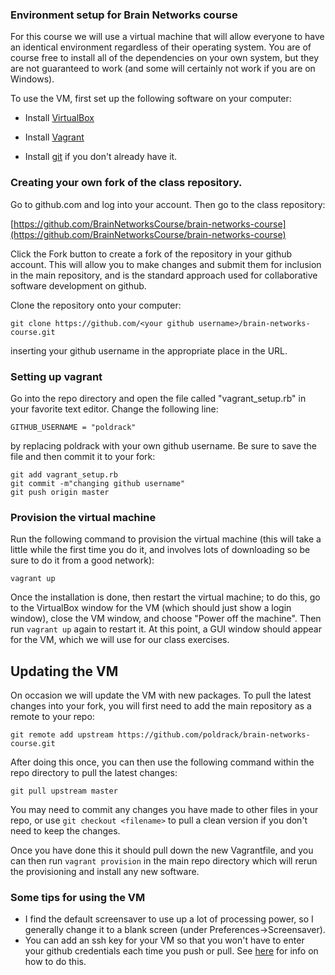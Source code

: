 ### Environment setup for Brain Networks course

For this course we will use a virtual machine that will allow everyone to have
an identical environment regardless of their operating system. You are of course
free to install all of the dependencies on your own system, but they are not
guaranteed to work (and some will certainly not work if you are on Windows).

To use the VM, first set up the following software on your computer:

- Install [VirtualBox](https://www.virtualbox.org/)

- Install [Vagrant](https://www.vagrantup.com/)

- Install [git](https://git-scm.com/) if you don't already have it.

### Creating your own fork of the class repository.

Go to github.com and log into your account.  Then go to the class repository:

[https://github.com/BrainNetworksCourse/brain-networks-course](https://github.com/BrainNetworksCourse/brain-networks-course)

Click the Fork button to create a fork of the repository in your github account.  This will allow you to make changes and submit them for inclusion in the main repository, and is the standard approach used for collaborative software development on github.


Clone the repository onto your computer:

```git clone https://github.com/<your github username>/brain-networks-course.git```

inserting your github username in the appropriate place in the URL.

### Setting up vagrant

Go into the repo directory and open the file called "vagrant_setup.rb" in your favorite text editor.  Change the following line:

```GITHUB_USERNAME = "poldrack"```

by replacing poldrack with your own github username.  Be sure to save the file and then commit it to your fork:

```
git add vagrant_setup.rb
git commit -m"changing github username"
git push origin master
```

### Provision the virtual machine

Run the following command to provision the
virtual machine (this will take a little while the first time you do it, and involves lots of downloading so be sure to do it from a good network):

  ```vagrant up```

Once the installation is done, then restart the virtual machine; to do this, go to the VirtualBox window for the VM (which should just show a login window), close the VM window, and choose "Power off the machine".  Then run ```vagrant up``` again to restart it.  At this point, a GUI window should appear for the VM, which we will use for our class exercises.

## Updating the VM

On occasion we will update the VM with new packages.  To pull the latest changes into your fork, you will first need to add the main repository as a remote to your repo:

```
git remote add upstream https://github.com/poldrack/brain-networks-course.git
```

After doing this once, you can then use the following command within the repo directory to pull the latest changes:

```
git pull upstream master
```

You may need to commit any changes you have made to other files in your repo, or use ```git checkout <filename>``` to pull a clean version if you don't need to keep the changes.

Once you have done this it should pull down the new Vagrantfile, and you can then run ```vagrant provision``` in the main repo directory which will rerun the provisioning and install any new software.  

### Some tips for using the VM

- I find the default screensaver to use up a lot of processing power, so I generally change it to a blank screen (under Preferences->Screensaver).
- You can add an ssh key for your VM so that you won't have to enter your github credentials each time you push or pull.  See [here](https://help.github.com/articles/adding-a-new-ssh-key-to-your-github-account/) for info on how to do this.  
